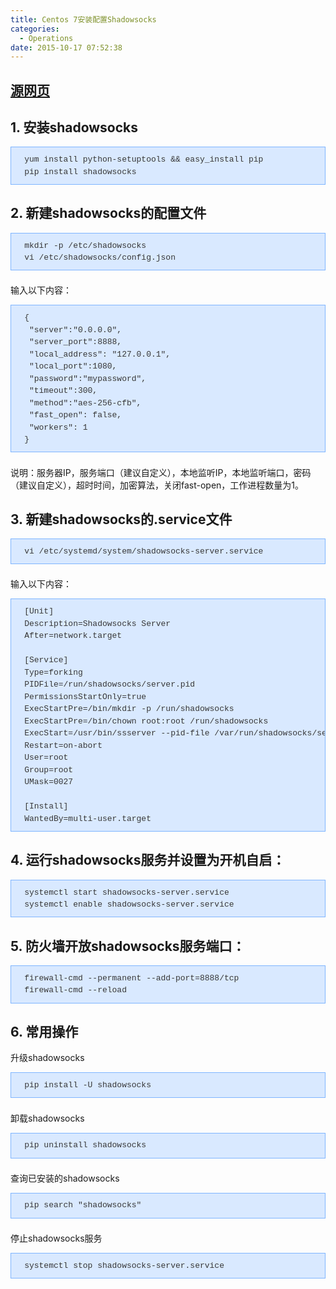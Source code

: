 ```yaml
---
title: Centos 7安装配置Shadowsocks
categories:
  - Operations
date: 2015-10-17 07:52:38
---
```


## [源网页](源网页https:/www.ifshow.com/centos-7-installation-and-configuration-shadowsocks/)

## 1\. 安装shadowsocks

<pre style="border: 1px solid #7fb5ff; font-family: 'Courier 10 Pitch', Courier, monospace; font-size: 13px; margin-top: 0px; margin-bottom: 1.625em; outline: 0px; padding: 0.75em 1.625em; vertical-align: baseline; font-stretch: normal; line-height: 1.5; overflow: auto; color: #373737; background: #d9e9ff;">yum install python-setuptools && easy_install pip
pip install shadowsocks</pre>

## 2\. 新建shadowsocks的配置文件

<pre style="border: 1px solid #7fb5ff; font-family: 'Courier 10 Pitch', Courier, monospace; font-size: 13px; margin-top: 0px; margin-bottom: 1.625em; outline: 0px; padding: 0.75em 1.625em; vertical-align: baseline; font-stretch: normal; line-height: 1.5; overflow: auto; color: #373737; background: #d9e9ff;">mkdir -p /etc/shadowsocks
vi /etc/shadowsocks/config.json</pre>

输入以下内容：

<pre style="border: 1px solid #7fb5ff; font-family: 'Courier 10 Pitch', Courier, monospace; font-size: 13px; margin-top: 0px; margin-bottom: 1.625em; outline: 0px; padding: 0.75em 1.625em; vertical-align: baseline; font-stretch: normal; line-height: 1.5; overflow: auto; color: #373737; background: #d9e9ff;">{
 "server":"0.0.0.0",
 "server_port":8888,
 "local_address": "127.0.0.1",
 "local_port":1080,
 "password":"mypassword",
 "timeout":300,
 "method":"aes-256-cfb",
 "fast_open": false,
 "workers": 1
}</pre>

说明：服务器IP，服务端口（建议自定义），本地监听IP，本地监听端口，密码（建议自定义），超时时间，加密算法，关闭fast-open，工作进程数量为1。

## 3\. 新建shadowsocks的.service文件

<pre style="border: 1px solid #7fb5ff; font-family: 'Courier 10 Pitch', Courier, monospace; font-size: 13px; margin-top: 0px; margin-bottom: 1.625em; outline: 0px; padding: 0.75em 1.625em; vertical-align: baseline; font-stretch: normal; line-height: 1.5; overflow: auto; color: #373737; background: #d9e9ff;">vi /etc/systemd/system/shadowsocks-server.service</pre>

输入以下内容：

<pre style="border: 1px solid #7fb5ff; font-family: 'Courier 10 Pitch', Courier, monospace; font-size: 13px; margin-top: 0px; margin-bottom: 1.625em; outline: 0px; padding: 0.75em 1.625em; vertical-align: baseline; font-stretch: normal; line-height: 1.5; overflow: auto; color: #373737; background: #d9e9ff;">[Unit]
Description=Shadowsocks Server
After=network.target

[Service]
Type=forking
PIDFile=/run/shadowsocks/server.pid
PermissionsStartOnly=true
ExecStartPre=/bin/mkdir -p /run/shadowsocks
ExecStartPre=/bin/chown root:root /run/shadowsocks
ExecStart=/usr/bin/ssserver --pid-file /var/run/shadowsocks/server.pid -c /etc/shadowsocks/config.json -d start
Restart=on-abort
User=root
Group=root
UMask=0027

[Install]
WantedBy=multi-user.target</pre>

## 4\. 运行shadowsocks服务并设置为开机自启：

<pre style="border: 1px solid #7fb5ff; font-family: 'Courier 10 Pitch', Courier, monospace; font-size: 13px; margin-top: 0px; margin-bottom: 1.625em; outline: 0px; padding: 0.75em 1.625em; vertical-align: baseline; font-stretch: normal; line-height: 1.5; overflow: auto; color: #373737; background: #d9e9ff;">systemctl start shadowsocks-server.service
systemctl enable shadowsocks-server.service</pre>

## 5\. 防火墙开放shadowsocks服务端口：

<pre style="border: 1px solid #7fb5ff; font-family: 'Courier 10 Pitch', Courier, monospace; font-size: 13px; margin-top: 0px; margin-bottom: 1.625em; outline: 0px; padding: 0.75em 1.625em; vertical-align: baseline; font-stretch: normal; line-height: 1.5; overflow: auto; color: #373737; background: #d9e9ff;">firewall-cmd --permanent --add-port=8888/tcp
firewall-cmd --reload</pre>

## 6\. 常用操作

升级shadowsocks

<pre style="border: 1px solid #7fb5ff; font-family: 'Courier 10 Pitch', Courier, monospace; font-size: 13px; margin-top: 0px; margin-bottom: 1.625em; outline: 0px; padding: 0.75em 1.625em; vertical-align: baseline; font-stretch: normal; line-height: 1.5; overflow: auto; color: #373737; background: #d9e9ff;">pip install -U shadowsocks</pre>

卸载shadowsocks

<pre style="border: 1px solid #7fb5ff; font-family: 'Courier 10 Pitch', Courier, monospace; font-size: 13px; margin-top: 0px; margin-bottom: 1.625em; outline: 0px; padding: 0.75em 1.625em; vertical-align: baseline; font-stretch: normal; line-height: 1.5; overflow: auto; color: #373737; background: #d9e9ff;">pip uninstall shadowsocks
</pre>

查询已安装的shadowsocks

<pre style="border: 1px solid #7fb5ff; font-family: 'Courier 10 Pitch', Courier, monospace; font-size: 13px; margin-top: 0px; margin-bottom: 1.625em; outline: 0px; padding: 0.75em 1.625em; vertical-align: baseline; font-stretch: normal; line-height: 1.5; overflow: auto; color: #373737; background: #d9e9ff;">pip search "shadowsocks"</pre>

停止shadowsocks服务

<pre style="border: 1px solid #7fb5ff; font-family: 'Courier 10 Pitch', Courier, monospace; font-size: 13px; margin-top: 0px; margin-bottom: 1.625em; outline: 0px; padding: 0.75em 1.625em; vertical-align: baseline; font-stretch: normal; line-height: 1.5; overflow: auto; color: #373737; background: #d9e9ff;">systemctl stop shadowsocks-server.service</pre>
